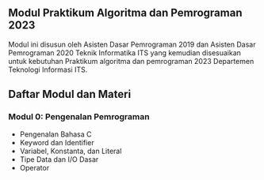 ## Modul Praktikum Algoritma dan Pemrograman 2023
Modul ini disusun oleh Asisten Dasar Pemrograman 2019 dan Asisten Dasar Pemrograman 2020 Teknik Informatika ITS yang kemudian disesuaikan untuk kebutuhan Praktikum algoritma dan pemrograman 2023 Departemen Teknologi Informasi ITS.

## Daftar Modul dan Materi

### Modul 0: Pengenalan Pemrograman
* Pengenalan Bahasa C
* Keyword dan Identifier
* Variabel, Konstanta, dan Literal
* Tipe Data dan I/O Dasar
* Operator
